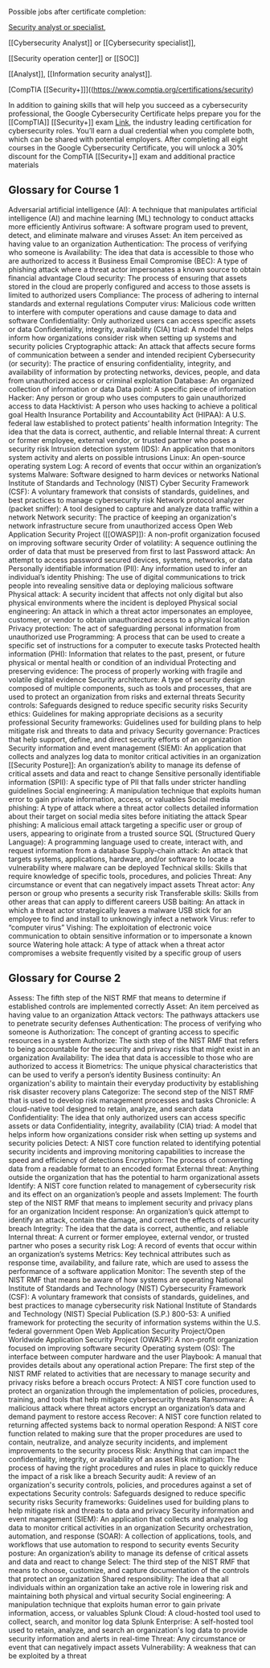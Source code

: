 Possible jobs after certificate completion:

[Security analyst or specialist](obsidian://open?vault=Knowledge%20Base&file=Cybersecurity%2FCoursera%20Google%20Cert%2FSecurity%20Analyst),

[[Cybersecurity Analyst]] or [[Cybersecurity specialist]],

[[Security operation center]] or [[SOC]]

[[Analyst]], [[Information security analyst]].

[CompTIA [[Security+]]]((https://www.comptia.org/certifications/security)

In addition to gaining skills that will help you succeed as a cybersecurity professional, the Google Cybersecurity Certificate helps prepare you for the [[CompTIA]] [[Security+]] exam [Link](https://www.comptia.org/certifications/security), the industry leading certification for cybersecurity roles. You’ll earn a dual credential when you complete both, which can be shared with potential employers. After completing all eight courses in the Google Cybersecurity Certificate, you will unlock a 30% discount for the CompTIA [[Security+]] exam and additional practice materials

## Glossary for Course 1
Adversarial artificial intelligence (AI): A technique that manipulates artificial intelligence (AI) and machine learning (ML) technology to conduct attacks more efficiently
Antivirus software: A software program used to prevent, detect, and eliminate malware and viruses
Asset: An item perceived as having value to an organization 
Authentication: The process of verifying who someone is
Availability: The idea that data is accessible to those who are authorized to access it
Business Email Compromise (BEC): A type of phishing attack where a threat actor impersonates a known source to obtain financial advantage
Cloud security: The process of ensuring that assets stored in the cloud are properly configured and access to those assets is limited to authorized users
Compliance: The process of adhering to internal standards and external regulations
Computer virus: Malicious code written to interfere with computer operations and cause damage to data and software
Confidentiality: Only authorized users can access specific assets or data
Confidentiality, integrity, availability (CIA) triad: A model that helps inform how organizations consider risk when setting up systems and security policies
Cryptographic attack: An attack that affects secure forms of communication between a sender and intended recipient
Cybersecurity (or security): The practice of ensuring confidentiality, integrity, and availability of information by protecting networks, devices, people, and data from unauthorized access or criminal exploitation
Database: An organized collection of information or data
Data point: A specific piece of information
Hacker: Any person or group who uses computers to gain unauthorized access to data
Hacktivist: A person who uses hacking to achieve a political goal
Health Insurance Portability and Accountability Act (HIPAA): A U.S. federal law established to protect patients’ health information
Integrity: The idea that the data is correct, authentic, and reliable
Internal threat: A current or former employee, external vendor, or trusted partner who poses a security risk
Intrusion detection system (IDS): An application that monitors system activity and alerts on possible intrusions
Linux: An open-source operating system
Log: A record of events that occur within an organization’s systems 
Malware: Software designed to harm devices or networks
National Institute of Standards and Technology (NIST) Cyber Security Framework (CSF): A voluntary framework that consists of standards, guidelines, and best practices to manage cybersecurity risk
Network protocol analyzer (packet sniffer): A tool designed to capture and analyze data traffic within a network
Network security: The practice of keeping an organization's network infrastructure secure from unauthorized access
Open Web Application Security Project ([[OWASP]]): A non-profit organization focused on improving software security
Order of volatility: A sequence outlining the order of data that must be preserved from first to last
Password attack: An attempt to access password secured devices, systems, networks, or data
Personally identifiable information (PII): Any information used to infer an individual’s identity
Phishing: The use of digital communications to trick people into revealing sensitive data or deploying malicious software
Physical attack: A security incident that affects not only digital but also physical environments where the incident is deployed
Physical social engineering: An attack in which a threat actor impersonates an employee, customer, or vendor to obtain unauthorized access to a physical location
Privacy protection: The act of safeguarding personal information from unauthorized use
Programming: A process that can be used to create a specific set of instructions for a computer to execute tasks
Protected health information (PHI): Information that relates to the past, present, or future physical or mental health or condition of an individual
Protecting and preserving evidence: The process of properly working with fragile and volatile digital evidence
Security architecture: A type of security design composed of multiple components, such as tools and processes, that are used to protect an organization from risks and external threats
Security controls: Safeguards designed to reduce specific security risks
Security ethics: Guidelines for making appropriate decisions as a security professional
Security frameworks: Guidelines used for building plans to help mitigate risk and threats to data and privacy
Security governance: Practices that help support, define, and direct security efforts of an organization
Security information and event management (SIEM): An application that collects and analyzes log data to monitor critical activities in an organization
[[Security Posture]]: An organization’s ability to manage its defense of critical assets and data and react to change 
Sensitive personally identifiable information (SPII): A specific type of PII that falls under stricter handling guidelines
Social engineering: A manipulation technique that exploits human error to gain private information, access, or valuables
Social media phishing: A type of attack where a threat actor collects detailed information about their target on social media sites before initiating the attack
Spear phishing: A malicious email attack targeting a specific user or group of users, appearing to originate from a trusted source
SQL (Structured Query Language): A programming language used to create, interact with, and request information from a database
Supply-chain attack: An attack that targets systems, applications, hardware, and/or software to locate a vulnerability where malware can be deployed
Technical skills: Skills that require knowledge of specific tools, procedures, and policies 
Threat: Any circumstance or event that can negatively impact assets
Threat actor: Any person or group who presents a security risk
Transferable skills: Skills from other areas that can apply to different careers
USB baiting: An attack in which a threat actor strategically leaves a malware USB stick for an employee to find and install to unknowingly infect a network
Virus: refer to “computer virus”
Vishing: The exploitation of electronic voice communication to obtain sensitive information or to impersonate a known source
Watering hole attack: A type of attack when a threat actor compromises a website frequently visited by a specific group of users

## Glossary for Course 2
Assess: The fifth step of the NIST RMF that means to determine if established controls are implemented correctly
Asset: An item perceived as having value to an organization
Attack vectors: The pathways attackers use to penetrate security defenses
Authentication: The process of verifying who someone is
Authorization: The concept of granting access to specific resources in a system
Authorize: The sixth step of the NIST RMF that refers to being accountable for the security and privacy risks that might exist in an organization
Availability: The idea that data is accessible to those who are authorized to access it
Biometrics: The unique physical characteristics that can be used to verify a person’s identity
Business continuity: An organization's ability to maintain their everyday productivity by establishing risk disaster recovery plans
Categorize: The second step of the NIST RMF that is used to develop risk management processes and tasks
Chronicle: A cloud-native tool designed to retain, analyze, and search data
Confidentiality: The idea that only authorized users can access specific assets or data
Confidentiality, integrity, availability (CIA) triad: A model that helps inform how organizations consider risk when setting up systems and security policies
Detect: A NIST core function related to identifying potential security incidents and improving monitoring capabilities to increase the speed and efficiency of detections
Encryption: The process of converting data from a readable format to an encoded format
External threat: Anything outside the organization that has the potential to harm organizational assets
Identify: A NIST core function related to management of cybersecurity risk and its effect on an organization’s people and assets
Implement: The fourth step of the NIST RMF that means to implement security and privacy plans for an organization
Incident response: An organization’s quick attempt to identify an attack, contain the damage, and correct the effects of a security breach 
Integrity: The idea that the data is correct, authentic, and reliable
Internal threat: A current or former employee, external vendor, or trusted partner who poses a security risk
Log: A record of events that occur within an organization’s systems
Metrics: Key technical attributes such as response time, availability, and failure rate, which are used to assess the performance of a software application
Monitor: The seventh step of the NIST RMF that means be aware of how systems are operating
National Institute of Standards and Technology (NIST) Cybersecurity Framework (CSF): A voluntary framework that consists of standards, guidelines, and best practices to manage cybersecurity risk 
National Institute of Standards and Technology (NIST) Special Publication (S.P.) 800-53: A unified framework for protecting the security of information systems within the U.S. federal government
Open Web Application Security Project/Open Worldwide Application Security Project (OWASP): A non-profit organization focused on improving software security
Operating system (OS): The interface between computer hardware and the user
Playbook: A manual that provides details about any operational action
Prepare: The first step of the NIST RMF related to activities that are necessary to manage security and privacy risks before a breach occurs
Protect: A NIST core function used to protect an organization through the implementation of policies, procedures, training, and tools that help mitigate cybersecurity threats
Ransomware: A malicious attack where threat actors encrypt an organization’s data and demand payment to restore access 
Recover: A NIST core function related to returning affected systems back to normal operation
Respond: A NIST core function related to making sure that the proper procedures are used to contain, neutralize, and analyze security incidents, and implement improvements to the security process
Risk: Anything that can impact the confidentiality, integrity, or availability of an asset
Risk mitigation: The process of having the right procedures and rules in place to quickly reduce the impact of a risk like a breach
Security audit: A review of an organization's security controls, policies, and procedures against a set of expectations
Security controls: Safeguards designed to reduce specific security risks 
Security frameworks: Guidelines used for building plans to help mitigate risk and threats to data and privacy
Security information and event management (SIEM): An application that collects and analyzes log data to monitor critical activities in an organization
Security orchestration, automation, and response (SOAR): A collection of applications, tools, and workflows that use automation to respond to security events
Security posture: An organization’s ability to manage its defense of critical assets and data and react to change
Select: The third step of the NIST RMF that means to choose, customize, and capture documentation of the controls that protect an organization
Shared responsibility: The idea that all individuals within an organization take an active role in lowering risk and maintaining both physical and virtual security
Social engineering: A manipulation technique that exploits human error to gain private information, access, or valuables
Splunk Cloud: A cloud-hosted tool used to collect, search, and monitor log data
Splunk Enterprise: A self-hosted tool used to retain, analyze, and search an organization's log data to provide security information and alerts in real-time
Threat: Any circumstance or event that can negatively impact assets
Vulnerability: A weakness that can be exploited by a threat